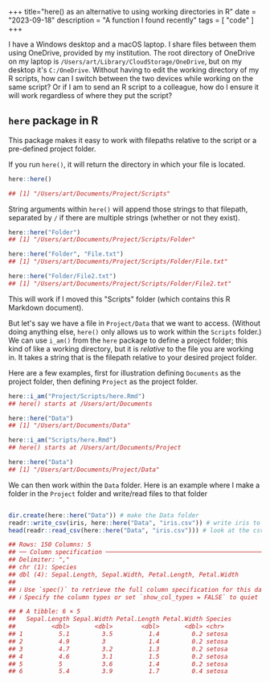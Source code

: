 +++
title="here() as an alternative to using working directories in R"
date = "2023-09-18"
  description = "A function I found recently"
tags = [
    "code"
]
+++

I have a Windows desktop and a macOS laptop. I share files between them using OneDrive, provided by my institution. The root directory of OneDrive on my laptop is `/Users/art/Library/CloudStorage/OneDrive`, but on my desktop it's `C:/OneDrive`. Without having to edit the working directory of my R scripts, how can I switch between the two devices while working on the same script? Or if I am to send an R script to a colleague, how do I ensure it will work regardless of where they put the script?

## `here` package in R

This package makes it easy to work with filepaths relative to the script or a pre-defined project folder.

If you run `here()`, it will return the directory in which your file is located.

```r
here::here()

## [1] "/Users/art/Documents/Project/Scripts"
```

String arguments within `here()` will append those strings to that filepath, separated by `/` if there are multiple strings (whether or not they exist).

```r
here::here("Folder")
## [1] "/Users/art/Documents/Project/Scripts/Folder"

here::here("Folder", "File.txt")
## [1] "/Users/art/Documents/Project/Scripts/Folder/File.txt"

here::here("Folder/File2.txt")
## [1] "/Users/art/Documents/Project/Scripts/Folder/File2.txt"
```

This will work if I moved this "Scripts" folder (which contains this R Markdown document).

But let's say we have a file in `Project/Data` that we want to access. (Without doing anything else, `here()` only allows us to work within the `Scripts` folder.) We can use `i_am()` from the `here` package to define a project folder; this kind of like a working directory, but it is *relative* to the file you are working in. It takes a string that is the filepath relative to your desired project folder.

Here are a few examples, first for illustration defining `Documents` as the project folder, then defining `Project` as the project folder.

```r
here::i_am("Project/Scripts/here.Rmd")
## here() starts at /Users/art/Documents

here::here("Data")
## [1] "/Users/art/Documents/Data"

here::i_am("Scripts/here.Rmd")
## here() starts at /Users/art/Documents/Project

here::here("Data")
## [1] "/Users/art/Documents/Project/Data"
```

We can then work within the `Data` folder. Here is an example where I make a folder in the `Project` folder and write/read files to that folder

```r

dir.create(here::here("Data")) # make the Data folder
readr::write_csv(iris, here::here("Data", "iris.csv")) # write iris to a csv
head(readr::read_csv(here::here("Data", "iris.csv"))) # look at the csv

## Rows: 150 Columns: 5
## ── Column specification ────────────────────────────────────────────────────────
## Delimiter: ","
## chr (1): Species
## dbl (4): Sepal.Length, Sepal.Width, Petal.Length, Petal.Width
##
## ℹ Use `spec()` to retrieve the full column specification for this data.
## ℹ Specify the column types or set `show_col_types = FALSE` to quiet this message.

## # A tibble: 6 × 5
##   Sepal.Length Sepal.Width Petal.Length Petal.Width Species
##          <dbl>       <dbl>        <dbl>       <dbl> <chr>  
## 1          5.1         3.5          1.4         0.2 setosa
## 2          4.9         3            1.4         0.2 setosa
## 3          4.7         3.2          1.3         0.2 setosa
## 4          4.6         3.1          1.5         0.2 setosa
## 5          5           3.6          1.4         0.2 setosa
## 6          5.4         3.9          1.7         0.4 setosa

```
